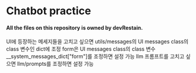 # Chatbot practice

#### All the files on this repository is owned by devRestain.

UI에 등장하는 메세지들을 고치고 싶으면 utils/messages의 UI messages class의 class 변수인 dict에 조정
form은 UI messages class의 class 변수 __system_messages_dict["form"]를 조정하면 설정 가능
llm 프롬프트를 고치고 싶으면 llm/prompts를 조정하면 설정 가능